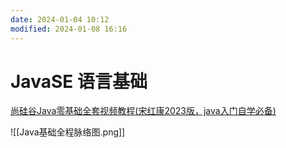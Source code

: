 ```yaml
---
date: 2024-01-04 10:12
modified: 2024-01-08 16:16
---
```


# JavaSE 语言基础

[尚硅谷Java零基础全套视频教程(宋红康2023版，java入门自学必备)](https://www.bilibili.com/video/BV1PY411e7J6/)

![[Java基础全程脉络图.png]]
